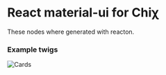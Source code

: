 React material-ui for Chiχ
====

These nodes where generated with reacton.


### Example twigs

![Cards](https://cdn.rawgit.com/nodule/react-material-ui/master/twigs/cards.svg)


